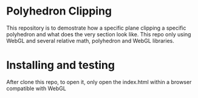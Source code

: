 # Polyhedron Clipping

This repository is to demostrate how a specific plane clipping a specific polyhedron and
what does the very section look like. This repo only using WebGL and several relative
math, polyhedron and WebGL libraries.


# Installing and testing

After clone this repo, to open it, only open the index.html within a browser compatible
with WebGL
